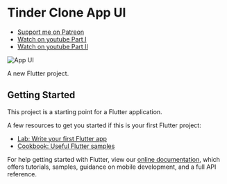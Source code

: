 # Tinder Clone App UI

- [Support me on Patreon](https://www.patreon.com/sopheamenvan?fan_landing=true)
- [Watch on youtube Part I](https://youtu.be/jCLsBzocCM4)
- [Watch on youtube Part II](https://youtu.be/4SjNRfCam7Q)

![App UI](https://user-images.githubusercontent.com/16510597/103899516-18695f80-5129-11eb-8ba1-4a41e089ec46.jpg)

A new Flutter project.

## Getting Started

This project is a starting point for a Flutter application.

A few resources to get you started if this is your first Flutter project:

- [Lab: Write your first Flutter app](https://flutter.dev/docs/get-started/codelab)
- [Cookbook: Useful Flutter samples](https://flutter.dev/docs/cookbook)

For help getting started with Flutter, view our
[online documentation](https://flutter.dev/docs), which offers tutorials,
samples, guidance on mobile development, and a full API reference.
